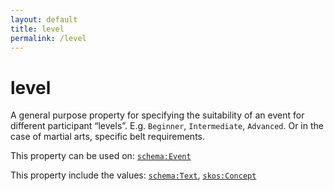 ```yaml
---
layout: default
title: level
permalink: /level
---
```


# level
A general purpose property for specifying the suitability of an event for different participant “levels”. E.g. `Beginner`, `Intermediate`, `Advanced`. Or in the case of martial arts, specific belt requirements.

This property can be used on: [`schema:Event`](https://schema.org/Event)

This property include the values: [`schema:Text`](https://schema.org/Text), [`skos:Concept`](http://www.w3.org/2004/02/skos/core#Concept)
